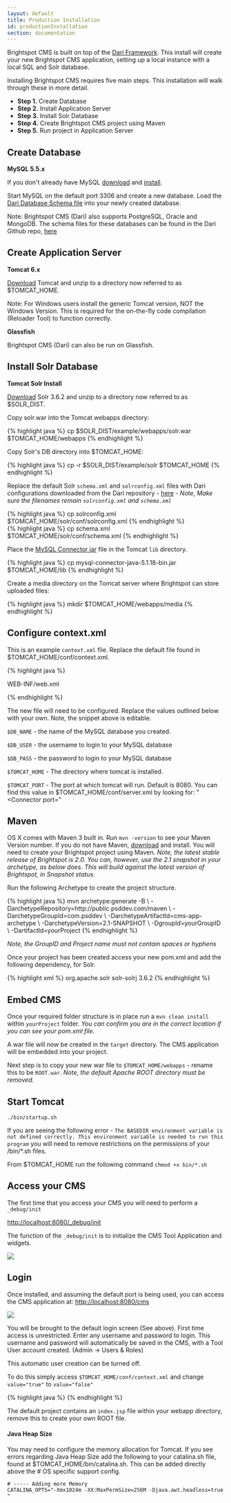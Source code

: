 ```yaml
---
layout: default
title: Production Installation
id: productionInstallation
section: documentation
---
```


<div markdown="1" class="span12">


Brightspot CMS is built on top of the [Dari Framework](http://dariframework.org). This install will create your new Brightspot CMS application, setting up a local instance with a local SQL and Solr database.

Installing Brightspot CMS requires five main steps. This installation will walk through these in more detail.

- **Step 1.** Create Database
- **Step 2.** Install Application Server
- **Step 3.** Install Solr Database
- **Step 4.** Create Brightspot CMS project using Maven
- **Step 5.** Run project in Application Server


## Create Database

**MySQL 5.5.x**

If you don't already have MySQL [download](http://dev.mysql.com/downloads/mysql) and [install](http://dev.mysql.com/doc/refman/5.5/en/installing.html).

Start MySQL on the default port 3306 and create a new database. Load the [Dari Database Schema file](https://github.com/perfectsense/dari/tree/master/etc/mysql) into your newly created database.

Note: Brightspot CMS (Dari) also supports PostgreSQL, Oracle and MongoDB. The schema files for these databases can be found in the Dari Github repo, [here](https://github.com/perfectsense/dari/tree/master/etc)


## Create Application Server

**Tomcat 6.x**

[Download](http://tomcat.apache.org/download-60.cgi) Tomcat and unzip to a directory now referred to as $TOMCAT_HOME. 

Note: For Windows users install the generic Tomcat version, NOT the Windows Version. This is required for the on-the-fly code compilation (Reloader Tool) to function correctly.

**Glassfish**

Brightspot CMS (Dari) can also be run on Glassfish.

## Install Solr Database

**Tomcat Solr Install**

[Download](http://archive.apache.org/dist/lucene/solr/) Solr 3.6.2 and unzip to a directory now referred to as $SOLR_DIST.

Copy solr.war into the Tomcat webapps directory:

<div class="highlight">{% highlight java %}
cp $SOLR_DIST/example/webapps/solr.war $TOMCAT_HOME/webapps
{% endhighlight %}</div>

Copy Solr's DB directory into $TOMCAT_HOME:

<div class="highlight">{% highlight java %}
cp -r $SOLR_DIST/example/solr $TOMCAT_HOME
{% endhighlight %}</div>

Replace the default Solr `schema.xml` and `solrconfig.xml` files with Dari configurations downloaded from the Dari repository - [here](https://github.com/perfectsense/dari/tree/master/etc/solr) - *Note, Make sure the filenames remain `solrconfig.xml` and `schema.xml`*

<div class="highlight">{% highlight java %}
cp solrconfig.xml $TOMCAT_HOME/solr/conf/solrconfig.xml
{% endhighlight %}</div>

<div class="highlight">{% highlight java %}
cp schema.xml $TOMCAT_HOME/solr/conf/schema.xml
{% endhighlight %}</div>

Place the [MySQL Connector jar](http://dev.mysql.com/downloads/connector/j/) file in the Tomcat `lib` directory. 

<div class="highlight">{% highlight java %}
cp mysql-connector-java-5.1.18-bin.jar $TOMCAT_HOME/lib
{% endhighlight %}</div>

Create a media directory on the Tomcat server where Brightspot can store uploaded files:

<div class="highlight">{% highlight java %}
mkdir $TOMCAT_HOME/webapps/media
{% endhighlight %}</div>

## Configure context.xml

This is an example `context.xml` file. Replace the default file found in $TOMCAT_HOME/conf/context.xml. 

<div id="input" contenteditable>
<div class="highlight">{% highlight java %}
<?xml version='1.0' encoding='utf-8'?>
<Context allowLinking="true" crossContext="true">

<WatchedResource>WEB-INF/web.xml</WatchedResource>

<!-- CMS Settings -->
<Environment name="cms/tool/isAutoCreateUser" override="true" type="java.lang.Boolean" value="true" />
<Environment name="cms/fe/isJspErrorEmbedded" type="java.lang.Boolean" value="true" override="false" />
	
<!-- Create Production Environment for CMS -->
<!-- <Environment name="PRODUCTION" override="false" type="java.lang.Boolean" value="true" /> -->

<!-- Add authentication for _debug tool -->
<!-- <Environment name="dari/debugRealm" type="java.lang.String" value="DIRECT HOST NAME" override="false" />
<Environment name="dari/debugUsername" type="java.lang.String" value="USERNAME" override="false" />
<Environment name="dari/debugPassword" type="java.lang.String" value="PASSWORD" override="false" /> -->

<Environment name="dari/defaultDatabase" type="java.lang.String" value="$DB_NAME" override="false" />
<Environment name="dari/database/$DB_NAME/class" override="false" type="java.lang.String" value="com.psddev.dari.db.AggregateDatabase" />
<Environment name="dari/database/$DB_NAME/defaultDelegate" override="false" type="java.lang.String" value="sql" />
<Environment name="dari/database/$DB_NAME/delegate/sql/class" override="false" type="java.lang.String" value="com.psddev.dari.db.SqlDatabase" />

<Resource name="dari/database/$DB_NAME/delegate/sql/dataSource" auth="Container" driverClassName="com.mysql.jdbc.Driver" logAbandoned="true" maxActive="100" maxIdle="30" maxWait="10000" type="javax.sql.DataSource" removeAbandoned="true" removeAbandonedTimeout="60" username="$DB_USER" password="$DB_PASS" url="jdbc:mysql://localhost:3306/$DB_NAME" testOnBorrow="true" validationQuery="SELECT 1"/>

<Environment name="solr/home" override="false" type="java.lang.String" value="$TOMCAT_HOME/solr" />
<Environment name="dari/database/$DB_NAME/delegate/solr/groups" override="false" type="java.lang.String" value="-* +cms.content.searchable" />
<Environment name="dari/database/$DB_NAME/delegate/solr/class" override="false" type="java.lang.String" value="com.psddev.dari.db.SolrDatabase" />
<Environment name="dari/database/$DB_NAME/delegate/solr/serverUrl" override="false" type="java.lang.String" value="http://localhost:$TOMCAT_PORT/solr" />

<Environment name="dari/defaultStorage" type="java.lang.String" value="local" override="false" />
<Environment name="dari/storage/local/class" override="false" type="java.lang.String" value="com.psddev.dari.util.LocalStorageItem" />
<Environment name="dari/storage/local/rootPath" override="false" type="java.lang.String" value="$TOMCAT_HOME/webapps/media" />
<Environment name="dari/storage/local/baseUrl" override="false" type="java.lang.String" value="http://localhost:$TOMCAT_PORT/media" />

<Environment name="cookieSecret" type="java.lang.String" value="Deem2oenoot1Ree5veinu8" override="true" />

</Context>
{% endhighlight %}</div></div>

The new file will need to be configured. Replace the values outlined below with your own. Note, the snippet above is editable.

`$DB_NAME` - the name of the MySQL database you created.

`$DB_USER` - the username to login to your MySQL database

`$DB_PASS` - the password to login to your MySQL database

`$TOMCAT_HOME` - The directory where tomcat is installed.

`$TOMCAT_PORT` - The port at which tomcat will run. Default is 8080. You can find this value in $TOMCAT_HOME/conf/server.xml by looking for: "&lt;Connector port="

    
## Maven

OS X comes with Maven 3 built in. Run `mvn -version` to see your Maven Version number. If you do not have Maven, [download](http://maven.apache.org/download.html) and install. You will need to create your Brightspot project using Maven. *Note, the latest stable release of Brightspot is 2.0. You can, however, use the 2.1 snapshot in your archetype, as below does. This will build against the latest version of Brightspot, in Snapshot status.*

Run the following Archetype to create the project structure. 

<div class="highlight">{% highlight java %}
mvn archetype:generate -B \
   -DarchetypeRepository=http://public.psddev.com/maven \
   -DarchetypeGroupId=com.psddev \
   -DarchetypeArtifactId=cms-app-archetype \
   -DarchetypeVersion=2.1-SNAPSHOT \
   -DgroupId=yourGroupID \
   -DartifactId=yourProject
{% endhighlight %}</div> 
    	
*Note, the GroupID and Project name must not contain spaces or hyphens*

Once your project has been created access your new pom.xml and add the following dependency, for Solr.

<div class="highlight">{% highlight xml %}
<dependency>
    <groupId>org.apache.solr</groupId>
    <artifactId>solr-solrj</artifactId>
    <version>3.6.2</version>
</dependency>
{% endhighlight %}</div>

## Embed CMS

Once your required folder structure is in place run a `mvn clean install` within  `yourProject` folder. *You can confirm you are in the correct location if you can see your pom.xml file.*

A war file will now be created in the `target` directory. The CMS application will be embedded into your project.

Next step is to copy your new war file to `$TOMCAT_HOME/webapps` - rename this to be `ROOT.war`. *Note, the default Apache ROOT directory must be removed.*


## Start Tomcat

`./bin/startup.sh`

If you are seeing the following error - `The BASEDIR environment variable is not defined correctly. This environment variable is needed to run this program` you will need to remove restrictions on the permissions of your /bin/*.sh files.

From $TOMCAT_HOME run the following command `chmod +x bin/*.sh`


## Access your CMS

The first time that you access your CMS you will need to perform a `_debug/init`

<http://localhost:8080/_debug/init>

The function of the `_debug/init` is to initialize the CMS Tool Application and widgets.

<img src="http://docs.brightspot.s3.amazonaws.com/init.png"/>

## Login

Once installed, and assuming the default port is being used, you can access the CMS application at: <http://localhost:8080/cms>

![](http://docs.brightspot.s3.amazonaws.com/login.png)

You will be brought to the default login screen (See above). First time access is unrestricted. Enter any username and password to login. This username and password will automatically be saved in the CMS, with a Tool User account created. (Admin -> Users & Roles)

This automatic user creation can be turned off. 

To do this simply access `$TOMCAT_HOME/conf/context.xml` and change `value="true"` to `value="false"`

<div class="highlight">{% highlight java %}
<Environment name="cms/tool/isAutoCreateUser" override="false" type="java.lang.Boolean" value="false" />
{% endhighlight %}</div>

The default project contains an `index.jsp` file within your webapp directory, remove this to create your own ROOT file.

#### Java Heap Size

You may need to configure the memory allocation for Tomcat. If you see errors regarding Java Heap Size add the following to your catalina.sh file, found at $TOMCAT_HOME/bin/catalina.sh. This can be added directly above the # OS specific support config.

    # ----- Adding more Memory
    CATALINA_OPTS="-Xmx1024m -XX:MaxPermSize=256M -Djava.awt.headless=true "